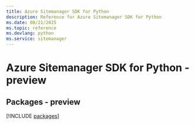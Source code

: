 ```yaml
---
title: Azure Sitemanager SDK for Python
description: Reference for Azure Sitemanager SDK for Python
ms.date: 08/21/2025
ms.topic: reference
ms.devlang: python
ms.service: sitemanager
---
```

# Azure Sitemanager SDK for Python - preview
## Packages - preview
[!INCLUDE [packages](sitemanager-index.md)]